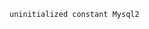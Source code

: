 <!-- usedin: [ _includes/_inlines/Tutorials/common/2013-09-26-db-config-test-group-errors] - layout:code post: 2013-09-26-db-config-test-group-errors_the-basics -->

```
uninitialized constant Mysql2
```
